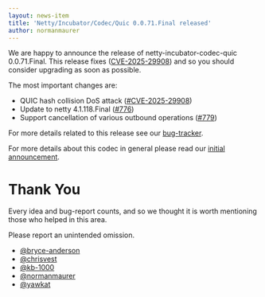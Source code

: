 ```yaml
---
layout: news-item
title: 'Netty/Incubator/Codec/Quic 0.0.71.Final released'
author: normanmaurer
---
```


We are happy to announce the release of netty-incubator-codec-quic 0.0.71.Final. This release fixes ([CVE-2025-29908](https://github.com/netty/netty-incubator-codec-quic/security/advisories/GHSA-hqqc-jr88-p6x2)) and so you should consider upgrading as soon as possible.

The most important changes are:

* QUIC hash collision DoS attack ([#CVE-2025-29908](https://github.com/netty/netty-incubator-codec-quic/security/advisories/GHSA-hqqc-jr88-p6x2))
* Update to netty 4.1.118.Final ([#776](https://github.com/netty/netty-incubator-codec-quic/pull/776))
* Support cancellation of various outbound operations ([#779](https://github.com/netty/netty-incubator-codec-quic/pull/779))

For more details related to this release see our [bug-tracker](https://github.com/netty/netty-incubator-codec-quic/issues?q=is%3Aclosed+milestone%3A0.0.71.Final).

For more details about this codec in general please read our [initial announcement](https://netty.io/news/2020/12/09/quic-0-0-1-Final.html).


# Thank You

Every idea and bug-report counts, and so we thought it is worth mentioning those who helped in this area.

Please report an unintended omission.
 
 
* [@bryce-anderson](https://github.com/bryce-anderson)
* [@chrisvest](https://github.com/chrisvest)
* [@kb-1000](https://github.com/kb-1000)
* [@normanmaurer](https://github.com/normanmaurer)
* [@yawkat](https://github.com/yawkat)


